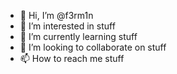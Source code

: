 - 👋 Hi, I’m @f3rm1n
- 👀 I’m interested in stuff
- 🌱 I’m currently learning stuff
- 💞️ I’m looking to collaborate on stuff
- 📫 How to reach me stuff

<!---
f3rm1n/f3rm1n is a ✨ special ✨ repository because its `README.md` (this file) appears on your GitHub profile.
You can click the Preview link to take a look at your changes.
--->
